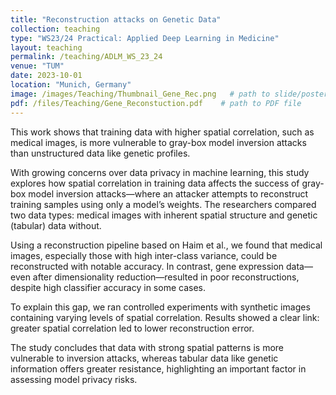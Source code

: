 ```yaml
---
title: "Reconstruction attacks on Genetic Data"
collection: teaching
type: "WS23/24 Practical: Applied Deep Learning in Medicine"
layout: teaching
permalink: /teaching/ADLM_WS_23_24
venue: "TUM"
date: 2023-10-01
location: "Munich, Germany"
image: /images/Teaching/Thumbnail_Gene_Rec.png   # path to slide/poster image
pdf: /files/Teaching/Gene_Reconstuction.pdf    # path to PDF file
---
```


This work shows that training data with higher spatial correlation, such as medical images, is more vulnerable to gray-box model inversion attacks than unstructured data like genetic profiles.

With growing concerns over data privacy in machine learning, this study explores how spatial correlation in training data affects the success of gray-box model inversion attacks—where an attacker attempts to reconstruct training samples using only a model’s weights. The researchers compared two data types: medical images with inherent spatial structure and genetic (tabular) data without.

Using a reconstruction pipeline based on Haim et al., we found that medical images, especially those with high inter-class variance, could be reconstructed with notable accuracy. In contrast, gene expression data—even after dimensionality reduction—resulted in poor reconstructions, despite high classifier accuracy in some cases.

To explain this gap, we ran controlled experiments with synthetic images containing varying levels of spatial correlation. Results showed a clear link: greater spatial correlation led to lower reconstruction error.

The study concludes that data with strong spatial patterns is more vulnerable to inversion attacks, whereas tabular data like genetic information offers greater resistance, highlighting an important factor in assessing model privacy risks.
